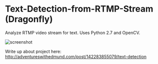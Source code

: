 # Text-Detection-from-RTMP-Stream (Dragonfly)

Analyze RTMP video stream for text. Uses Python 2.7 and OpenCV.

![screenshot](http://36.media.tumblr.com/6e1280593e504c873a9c8dea186b6de6/tumblr_inline_o55dj0oEv21r2wzyi_500.jpg)

Write up about project here: http://adventureswithedmund.com/post/142283855079/text-detection
